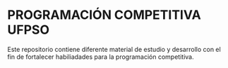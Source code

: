 # PROGRAMACIÓN COMPETITIVA UFPSO

Este repositorio contiene diferente material de estudio y desarrollo con el fin de fortalecer habiliadades para la programación competitiva.

